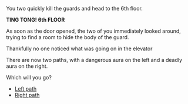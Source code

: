 You two quickly kill the guards and head to the 6th floor.

**TING TONG! 6th FLOOR**

As soon as the door opened, the two of you immediately looked around, trying to find a room to hide the body of the guard.

Thankfully no one noticed what was going on in the elevator

There are now two paths, with a dangerous aura on the left and a deadly aura on the right.

Which will you go?

- [Left path](../WIP.md)
- [Right path](../WIP.md)
